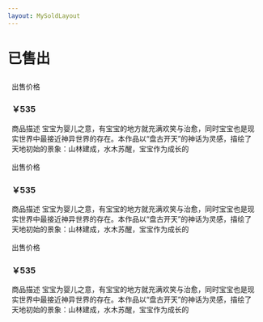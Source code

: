 ```yaml
---
layout: MySoldLayout
---
```


# 已售出

<box header>

</box>

<box>
<vs-row>
    <vs-col :key="index" v-for="col,index in 3" vs-type="flex" vs-justify="center" vs-align="center" vs-w="4">
      <div style="padding:.5rem;">
      <vs-card>
        <div slot="header">
          出售价格
          <h3>
            ￥535
          </h3>
        </div>
        <div slot="media" class="recommand-card">
          <img :src="$withBase('/2accc02e3c484286875f49be72be2e9b.png')">
        </div>
        <div>
          商品描述
          <span>宝宝为婴儿之意，有宝宝的地方就充满欢笑与治愈，同时宝宝也是现实世界中最接近神异世界的存在。本作品以“盘古开天”的神话为灵感，描绘了天地初始的景象：山林建成，水木苏醒，宝宝作为成长的</span>
        </div>
      </vs-card>
      </div>
    </vs-col>
    <vs-col :key="index" v-for="col,index in 3" vs-type="flex" vs-justify="center" vs-align="center" vs-w="4">
      <div style="padding:.5rem;">
      <vs-card>
        <div slot="header">
          出售价格
          <h3>
            ￥535
          </h3>
        </div>
        <div slot="media" class="recommand-card">
          <img :src="$withBase('/2accc02e3c484286875f49be72be2e9b.png')">
        </div>
        <div>
          商品描述
          <span>宝宝为婴儿之意，有宝宝的地方就充满欢笑与治愈，同时宝宝也是现实世界中最接近神异世界的存在。本作品以“盘古开天”的神话为灵感，描绘了天地初始的景象：山林建成，水木苏醒，宝宝作为成长的</span>
        </div>
      </vs-card>
      </div>
    </vs-col>
    <vs-col :key="index" v-for="col,index in 3" vs-type="flex" vs-justify="center" vs-align="center" vs-w="4">
      <div style="padding:.5rem;">
        <vs-card>
          <div slot="header">
            出售价格
            <h3>
              ￥535
            </h3>
          </div>
          <div slot="media" class="recommand-card">
            <img :src="$withBase('/2accc02e3c484286875f49be72be2e9b.png')">
          </div>
          <div>
            商品描述
            <span>宝宝为婴儿之意，有宝宝的地方就充满欢笑与治愈，同时宝宝也是现实世界中最接近神异世界的存在。本作品以“盘古开天”的神话为灵感，描绘了天地初始的景象：山林建成，水木苏醒，宝宝作为成长的</span>
          </div>
        </vs-card>
      </div>
    </vs-col>
  </vs-row>
  <div class="center">
    <vs-pagination v-model="page" :length="20" />
  </div>
</box>
